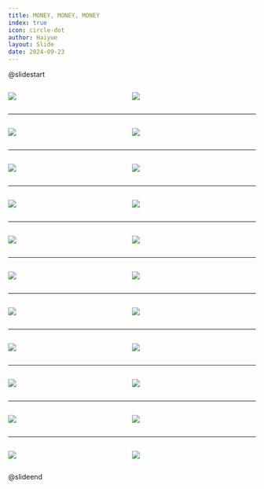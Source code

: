 ```yaml
---
title: MONEY, MONEY, MONEY
index: true
icon: circle-dot
author: Haiyue
layout: Slide
date: 2024-09-23
---
```

 
@slidestart

<div style="display:flex">
<div style="flex:1">

![](https://raw.githubusercontent.com/yclord/reading/refs/heads/master/english/Level-X/MONEY,%20MONEY,%20MONEY/001.webp)
</div>
<div style="flex:1">

![](https://raw.githubusercontent.com/yclord/reading/refs/heads/master/english/Level-X/MONEY,%20MONEY,%20MONEY/002.webp)
</div>
</div>

---

<div style="display:flex">
<div style="flex:1">

![](https://raw.githubusercontent.com/yclord/reading/refs/heads/master/english/Level-X/MONEY,%20MONEY,%20MONEY/003.webp)
</div>
<div style="flex:1">

![](https://raw.githubusercontent.com/yclord/reading/refs/heads/master/english/Level-X/MONEY,%20MONEY,%20MONEY/004.webp)
</div>
</div>

---

<div style="display:flex">
<div style="flex:1">

![](https://raw.githubusercontent.com/yclord/reading/refs/heads/master/english/Level-X/MONEY,%20MONEY,%20MONEY/005.webp)
</div>
<div style="flex:1">

![](https://raw.githubusercontent.com/yclord/reading/refs/heads/master/english/Level-X/MONEY,%20MONEY,%20MONEY/006.webp)
</div>
</div>

---

<div style="display:flex">
<div style="flex:1">

![](https://raw.githubusercontent.com/yclord/reading/refs/heads/master/english/Level-X/MONEY,%20MONEY,%20MONEY/007.webp)
</div>
<div style="flex:1">

![](https://raw.githubusercontent.com/yclord/reading/refs/heads/master/english/Level-X/MONEY,%20MONEY,%20MONEY/008.webp)
</div>
</div>

---

<div style="display:flex">
<div style="flex:1">

![](https://raw.githubusercontent.com/yclord/reading/refs/heads/master/english/Level-X/MONEY,%20MONEY,%20MONEY/009.webp)
</div>
<div style="flex:1">

![](https://raw.githubusercontent.com/yclord/reading/refs/heads/master/english/Level-X/MONEY,%20MONEY,%20MONEY/010.webp)
</div>
</div>

---

<div style="display:flex">
<div style="flex:1">

![](https://raw.githubusercontent.com/yclord/reading/refs/heads/master/english/Level-X/MONEY,%20MONEY,%20MONEY/011.webp)
</div>
<div style="flex:1">

![](https://raw.githubusercontent.com/yclord/reading/refs/heads/master/english/Level-X/MONEY,%20MONEY,%20MONEY/012.webp)
</div>
</div>

---

<div style="display:flex">
<div style="flex:1">

![](https://raw.githubusercontent.com/yclord/reading/refs/heads/master/english/Level-X/MONEY,%20MONEY,%20MONEY/013.webp)
</div>
<div style="flex:1">

![](https://raw.githubusercontent.com/yclord/reading/refs/heads/master/english/Level-X/MONEY,%20MONEY,%20MONEY/014.webp)
</div>
</div>

---

<div style="display:flex">
<div style="flex:1">

![](https://raw.githubusercontent.com/yclord/reading/refs/heads/master/english/Level-X/MONEY,%20MONEY,%20MONEY/015.webp)
</div>
<div style="flex:1">

![](https://raw.githubusercontent.com/yclord/reading/refs/heads/master/english/Level-X/MONEY,%20MONEY,%20MONEY/016.webp)
</div>
</div>

---

<div style="display:flex">
<div style="flex:1">

![](https://raw.githubusercontent.com/yclord/reading/refs/heads/master/english/Level-X/MONEY,%20MONEY,%20MONEY/017.webp)
</div>
<div style="flex:1">

![](https://raw.githubusercontent.com/yclord/reading/refs/heads/master/english/Level-X/MONEY,%20MONEY,%20MONEY/018.webp)
</div>
</div>

---

<div style="display:flex">
<div style="flex:1">

![](https://raw.githubusercontent.com/yclord/reading/refs/heads/master/english/Level-X/MONEY,%20MONEY,%20MONEY/019.webp)
</div>
<div style="flex:1">

![](https://raw.githubusercontent.com/yclord/reading/refs/heads/master/english/Level-X/MONEY,%20MONEY,%20MONEY/020.webp)
</div>
</div>

---

<div style="display:flex">
<div style="flex:1">

![](https://raw.githubusercontent.com/yclord/reading/refs/heads/master/english/Level-X/MONEY,%20MONEY,%20MONEY/021.webp)
</div>
<div style="flex:1">

![](https://raw.githubusercontent.com/yclord/reading/refs/heads/master/english/Level-X/MONEY,%20MONEY,%20MONEY/022.webp)
</div>
</div>

@slideend